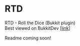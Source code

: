 RTD
===

RTD - Roll the Dice (Bukkit plugin)  
Best viewed on BukkitDev \[[link](http://dev.bukkit.org/server-mods/rtd/)\]

Readme coming soon!